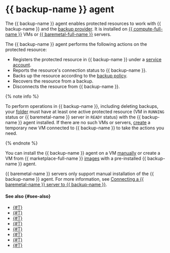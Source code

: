 # {{ backup-name }} agent

The {{ backup-name }} agent enables protected resources to work with {{ backup-name }} and the [backup provider](index.md#providers). It is installed on [{{ compute-full-name }}](../../compute/index.yaml) VMs or [{{ baremetal-full-name }}](../../baremetal/index.yaml) servers.

The {{ backup-name }} agent performs the following actions on the protected resource:

* Registers the protected resource in {{ backup-name }} under a [service account](vm-connection.md#sa).
* Reports the resource's connection status to {{ backup-name }}.
* Backs up the resource according to the [backup policy](policy.md).
* Recovers the resource from a backup.
* Disconnects the resource from {{ backup-name }}.

{% note info %}

To perform operations in {{ backup-name }}, including deleting backups, your [folder](../../resource-manager/concepts/resources-hierarchy.md#folder) must have at least one active protected resource (VM in `RUNNING` status or {{ baremetal-name }} server in `READY` status) with the {{ backup-name }} agent installed. If there are no such VMs or servers, [create](../operations/create-vm.md) a temporary new VM connected to {{ backup-name }} to take the actions you need.

{% endnote %}

You can install the {{ backup-name }} agent on a VM [manually](vm-connection.md#self-install) or create a VM from {{ marketplace-full-name }} [images](vm-connection.md#os) with a pre-installed {{ backup-name }} agent.

{{ baremetal-name }} servers only support manual installation of the {{ backup-name }} agent. For more information, see [Connecting a {{ baremetal-name }} server to {{ backup-name }}](../operations/backup-baremetal/backup-baremetal.md).


#### See also {#see-also}

* [{#T}](../operations/connect-vm-linux.md)
* [{#T}](../operations/connect-vm-oslogin-linux.md)
* [{#T}](../operations/connect-vm-windows.md)
* [{#T}](../operations/refresh-connection.md)
* [{#T}](../operations/update-backup-agent.md)
* [{#T}](../operations/refresh-connection-oslogin-linux.md)
* [{#T}](../operations/backup-baremetal/backup-baremetal.md)
* [{#T}](../operations/backup-baremetal/refresh-connection.md)